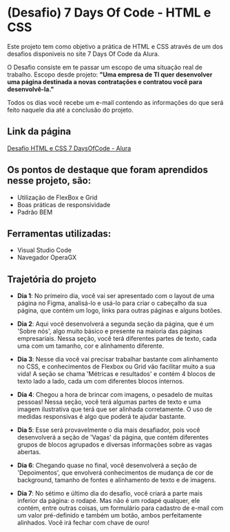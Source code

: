 # (Desafio) 7 Days Of Code - HTML e CSS

Este projeto tem como objetivo a prática de HTML e CSS através de um dos desafios disponiveis no site 7 Days Of Code da Alura.

O Desafio consiste em te passar um escopo de uma situação real de trabalho.
Escopo desde projeto: **"Uma empresa de TI quer desenvolver uma página destinada a novas contratações e contratou você para desenvolvê-la."**

Todos os dias você recebe um e-mail contendo as informações do que será feito naquele dia até a conclusão do projeto.

## Link da página
 [Desafio HTML e CSS 7 DaysOfCode - Alura](https://7-days-of-code-html.vercel.app/)

## Os pontos de destaque que foram aprendidos nesse projeto, são:
- Utilização de FlexBox e Grid
- Boas práticas de responsividade
- Padrão BEM

## Ferramentas utilizadas:
  - Visual Studio Code
  - Navegador OperaGX

## Trajetória do projeto

- **Dia 1**: No primeiro dia, você vai ser apresentado com o layout de uma página no Figma, analisá-lo e usá-lo para criar o cabeçalho da sua página, que contém um logo, links para outras páginas e alguns botões.

- **Dia 2**: Aqui você desenvolverá a segunda seção da página, que é um 'Sobre nós', algo muito básico e presente na maioria das páginas empresariais. Nessa seção, você terá diferentes partes de texto, cada uma com um tamanho, cor e alinhamento diferente.
  
- **Dia 3**: Nesse dia você vai precisar trabalhar bastante com alinhamento no CSS, e conhecimentos de Flexbox ou Grid vão facilitar muito a sua vida! A seção se chama 'Métricas e resultados' e contém 4 blocos de texto lado a lado, cada um com diferentes blocos internos.
  
- **Dia 4**: Chegou a hora de brincar com imagens, o pesadelo de muitas pessoas! Nessa seção, você terá algumas partes de texto e uma imagem ilustrativa que terá que ser alinhada corretamente. O uso de medidas responsivas é algo que poderá te ajudar bastante.
  
- **Dia 5**: Esse será provavelmente o dia mais desafiador, pois você desenvolverá a seção de 'Vagas' da página, que contém diferentes grupos de blocos agrupados e diversas informações sobre as vagas abertas.
  
- **Dia 6**: Chegando quase no final, você desenvolverá a seção de 'Depoimentos', que envolverá conhecimentos de mudança de cor de background, tamanho de fontes e alinhamento de texto e de imagens.
  
- **Dia 7**: No sétimo e último dia do desafio, você criará a parte mais inferior da página: o rodapé. Mas não é um rodapé qualquer, ele contém, entre outras coisas, um formulário para cadastro de e-mail com um valor pré-definido e também um botão, ambos perfeitamente alinhados. Você irá fechar com chave de ouro!
